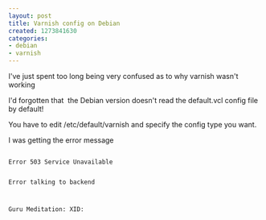 ```yaml
---
layout: post
title: Varnish config on Debian
created: 1273841630
categories:
- debian
- varnish
---
```

<p>
I've just spent too long being very confused as to why varnish wasn't working
</p>
<p>
I'd forgotten that&nbsp; the Debian version doesn't read the default.vcl config file by default!
</p>
<p>
You have to edit /etc/default/varnish and specify the config type you want.
</p>
<p>
I was getting the error message
</p>
<code>
Error 503 Service Unavailable

Error talking to backend 

Guru Meditation: XID:
</code>
